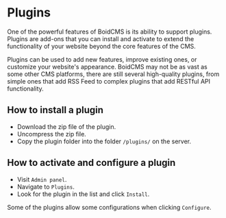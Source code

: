 # Plugins
One of the powerful features of BoidCMS is its ability to support plugins. Plugins are add-ons that you can install and activate to extend the functionality of your website beyond the core features of the CMS.

Plugins can be used to add new features, improve existing ones, or customize your website's appearance. BoidCMS may not be as vast as some other CMS platforms, there are still several high-quality plugins, from simple ones that add RSS Feed to complex plugins that add RESTful API functionality.


## How to install a plugin

- Download the zip file of the plugin.
- Uncompress the zip file.
- Copy the plugin folder into the folder `/plugins/` on the server.

## How to activate and configure a plugin
- Visit `Admin panel`.
- Navigate to `Plugins`.
- Look for the plugin in the list and click `Install`.

Some of the plugins allow some configurations when clicking `Configure`.

